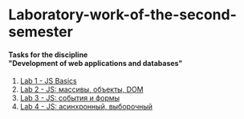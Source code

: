 # Laboratory-work-of-the-second-semester
#### Tasks for the discipline<br>"Development of web applications and databases"

1. [Lab 1 - JS Basics](https://github.com/Mika-dot/Laboratory-work-of-the-second-semester/tree/main/lab%201)
2. [Lab 2 - JS: массивы, объекты, DOM](https://github.com/Mika-dot/Laboratory-work-of-the-second-semester/tree/main/lab%202)
2. [Lab 3 - JS: события и формы](https://github.com/Mika-dot/Laboratory-work-of-the-second-semester/tree/main/lab3)
4. [Lab 4 - JS: асинхронный, выборочный](https://github.com/Mika-dot/Laboratory-work-of-the-second-semester/tree/main/lab%204)
